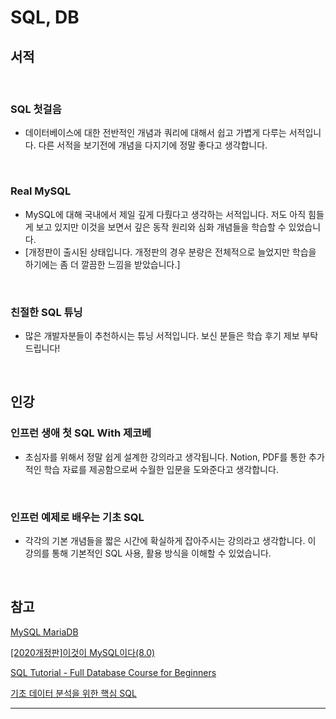 
# SQL, DB

## 서적

<br/>

### SQL 첫걸음

- 데이터베이스에 대한 전반적인 개념과 쿼리에 대해서 쉽고 가볍게 다루는 서적입니다. 다른 서적을 보기전에 개념을 다지기에 정말 좋다고 생각합니다.

<br/>

### Real MySQL

- MySQL에 대해 국내에서 제일 깊게 다뤘다고 생각하는 서적입니다. 저도 아직 힘들게 보고 있지만 이것을 보면서 깊은 동작 원리와 심화 개념들을 학습할 수 있었습니다.
- [개정판이 출시된 상태입니다. 개정판의 경우 분량은 전체적으로 늘었지만 학습을 하기에는 좀 더 깔끔한 느낌을 받았습니다.]

<br/>

### 친절한 SQL 튜닝

- 많은 개발자분들이 추천하시는 튜닝 서적입니다. 보신 분들은 학습 후기 제보 부탁드립니다!

<br/>

## 인강

### 인프런 생애 첫 SQL With 제코베

- 초심자를 위해서 정말 쉽게 설계한 강의라고 생각됩니다. Notion, PDF를 통한 추가적인 학습 자료를 제공함으로써 수월한 입문을 도와준다고 생각합니다.

<br/>

### 인프런 예제로 배우는 기초 SQL

- 각각의 기본 개념들을 짧은 시간에 확실하게 잡아주시는 강의라고 생각합니다. 이 강의를 통해 기본적인 SQL 사용, 활용 방식을 이해할 수 있었습니다.

<br/>

## 참고

[MySQL MariaDB](https://www.youtube.com/playlist?list=PLEOnZ6GeucBU7FR26mn9d3Mxqc8V81yHX)

[[2020개정판]이것이 MySQL이다(8.0)](https://www.youtube.com/playlist?list=PLVsNizTWUw7Hox7NMhenT-bulldCp9HP9)

[SQL Tutorial - Full Database Course for Beginners](https://www.youtube.com/watch?v=HXV3zeQKqGY&ab_channel=freeCodeCamp.org)

[기초 데이터 분석을 위한 핵심 SQL](https://www.boostcourse.org/ds102)

---
